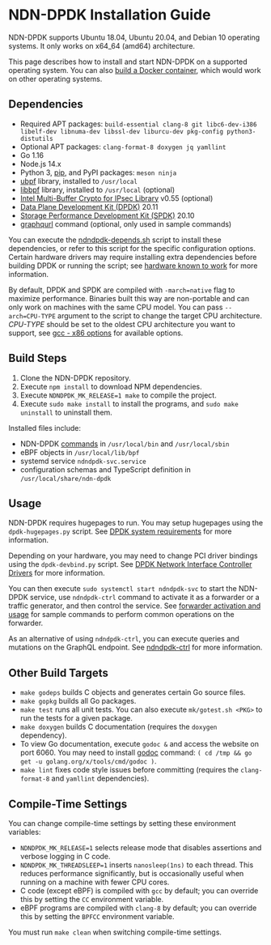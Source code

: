 # NDN-DPDK Installation Guide

NDN-DPDK supports Ubuntu 18.04, Ubuntu 20.04, and Debian 10 operating systems.
It only works on x64\_64 (amd64) architecture.

This page describes how to install and start NDN-DPDK on a supported operating system.
You can also [build a Docker container](Docker.md), which would work on other operating systems.

## Dependencies

* Required APT packages: `build-essential clang-8 git libc6-dev-i386 libelf-dev libnuma-dev libssl-dev liburcu-dev pkg-config python3-distutils`
* Optional APT packages: `clang-format-8 doxygen jq yamllint`
* Go 1.16
* Node.js 14.x
* Python 3, [pip](https://pip.pypa.io/en/stable/installing/), and PyPI packages: `meson ninja`
* [ubpf](https://github.com/iovisor/ubpf) library, installed to `/usr/local`
* [libbpf](https://github.com/libbpf/libbpf) library, installed to `/usr/local` (optional)
* [Intel Multi-Buffer Crypto for IPsec Library](https://github.com/intel/intel-ipsec-mb) v0.55 (optional)
* [Data Plane Development Kit (DPDK)](https://www.dpdk.org/) 20.11
* [Storage Performance Development Kit (SPDK)](https://spdk.io/) 20.10
* [graphqurl](https://www.npmjs.com/package/graphqurl) command (optional, only used in sample commands)

You can execute the [ndndpdk-depends.sh](ndndpdk-depends.sh) script to install these dependencies, or refer to this script for the specific configuration options.
Certain hardware drivers may require installing extra dependencies before building DPDK or running the script; see [hardware known to work](hardware.md) for more information.

By default, DPDK and SPDK are compiled with `-march=native` flag to maximize performance.
Binaries built this way are non-portable and can only work on machines with the same CPU model.
You can pass `--arch=CPU-TYPE` argument to the script to change the target CPU architecture.
*CPU-TYPE* should be set to the oldest CPU architecture you want to support, see [gcc - x86 options](https://gcc.gnu.org/onlinedocs/gcc/x86-Options.html) for available options.

## Build Steps

1. Clone the NDN-DPDK repository.
2. Execute `npm install` to download NPM dependencies.
3. Execute `NDNDPDK_MK_RELEASE=1 make` to compile the project.
4. Execute `sudo make install` to install the programs, and `sudo make uninstall` to uninstall them.

Installed files include:

* NDN-DPDK [commands](../cmd) in `/usr/local/bin` and `/usr/local/sbin`
* eBPF objects in `/usr/local/lib/bpf`
* systemd service `ndndpdk-svc.service`
* configuration schemas and TypeScript definition in `/usr/local/share/ndn-dpdk`

## Usage

NDN-DPDK requires hugepages to run.
You may setup hugepages using the `dpdk-hugepages.py` script.
See [DPDK system requirements](https://doc.dpdk.org/guides/linux_gsg/sys_reqs.html#use-of-hugepages-in-the-linux-environment) for more information.

Depending on your hardware, you may need to change PCI driver bindings using the `dpdk-devbind.py` script.
See [DPDK Network Interface Controller Drivers](https://doc.dpdk.org/guides/nics/) for more information.

You can then execute `sudo systemctl start ndndpdk-svc` to start the NDN-DPDK service, use `ndndpdk-ctrl` command to activate it as a forwarder or a traffic generator, and then control the service.
See [forwarder activation and usage](forwarder.md) for sample commands to perform common operations on the forwarder.

As an alternative of using `ndndpdk-ctrl`, you can execute queries and mutations on the GraphQL endpoint.
See [ndndpdk-ctrl](../cmd/ndndpdk-ctrl) for more information.

## Other Build Targets

* `make godeps` builds C objects and generates certain Go source files.
* `make gopkg` builds all Go packages.
* `make test` runs all unit tests.
  You can also execute `mk/gotest.sh <PKG>` to run the tests for a given package.
* `make doxygen` builds C documentation (requires the `doxygen` dependency).
* To view Go documentation, execute `godoc &` and access the website on port 6060.
  You may need to install [godoc](https://pkg.go.dev/golang.org/x/tools/cmd/godoc) command: `( cd /tmp && go get -u golang.org/x/tools/cmd/godoc )`.
* `make lint` fixes code style issues before committing (requires the `clang-format-8` and `yamllint` dependencies).

## Compile-Time Settings

You can change compile-time settings by setting these environment variables:

* `NDNDPDK_MK_RELEASE=1` selects release mode that disables assertions and verbose logging in C code.
* `NDNDPDK_MK_THREADSLEEP=1` inserts `nanosleep(1ns)` to each thread.
  This reduces performance significantly, but is occasionally useful when running on a machine with fewer CPU cores.
* C code (except eBPF) is compiled with `gcc` by default; you can override this by setting the `CC` environment variable.
* eBPF programs are compiled with `clang-8` by default; you can override this by setting the `BPFCC` environment variable.

You must run `make clean` when switching compile-time settings.
